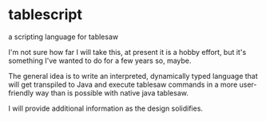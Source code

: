 # tablescript
a  scripting language for tablesaw

I'm not sure how far I will take this, at present it is a hobby effort, but it's something I've wanted to do for a few years so, maybe.

The general idea is to write an interpreted, dynamically typed language that will get transpiled to Java and execute tablesaw commands in a more user-friendly way than is possible with native java tablesaw. 

I will provide additional information as the design solidifies.

